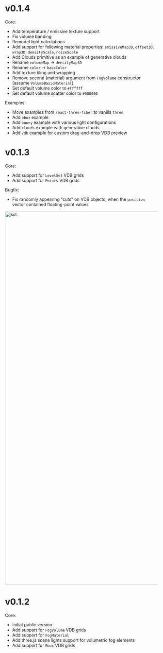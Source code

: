 # v0.1.4

Core:

- Add temperature / emissive texture support
- Fix volume banding
- Remodel light calculations
- Add support for following material properties: `emissiveMap3D`, `offset3D`, `wrap3D`, `densityScale`, `noiseScale`
- Add Clouds primitive as an example of generative clouds
- Rename `volumeMap` -> `densityMap3D`
- Rename `color` -> `baseColor`
- Add texture tiling and wrapping
- Remove second (material) argument from `FogVolume` constructor (assume `VolumeBasicMaterial`)
- Set default volume color to `#ffffff`
- Set default volume scatter color to `#000000`

Examples:

- Move examples from `react-three-fiber` to vanilla `three`
- Add `bbox` example
- Add `bunny` example with various light configurations
- Add `clouds` example with generative clouds
- Add `vdb` example for custom drag-and-drop VDB preview

# v0.1.3

Core:

- Add support for `LevelSet` VDB grids
- Add support for `Points` VDB grids

Bugfix:

- Fix randomly appearing "cuts" on VDB objects, when the `position` vector contained floating-point values

<img width="1230" alt="kot" src="https://user-images.githubusercontent.com/9549760/201450565-cb368a13-da04-4436-90de-0a4fb1a5de56.png">

# v0.1.2

Core:

- Initial public version
- Add support for `FogVolume` VDB grids
- Add support for `FogMaterial`
- Add three.js scene lights support for volumetric fog elements
- Add support for `Bbox` VDB grids
